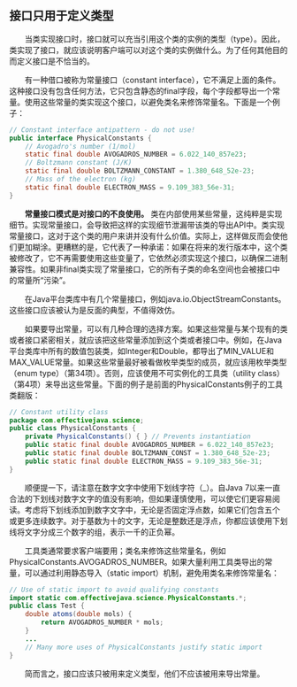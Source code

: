 ## 接口只用于定义类型

&emsp;&emsp;当类实现接口时，接口就可以充当引用这个类的实例的类型（type）。因此，类实现了接口，就应该说明客户端可以对这个类的实例做什么。为了任何其他目的而定义接口是不恰当的。

&emsp;&emsp;有一种借口被称为常量接口（constant interface），它不满足上面的条件。这种接口没有包含任何方法，它只包含静态的final字段，每个字段都导出一个常量。使用这些常量的类实现这个接口，以避免类名来修饰常量名。下面是一个例子：

```java
// Constant interface antipattern - do not use!
public interface PhysicalConstants {
    // Avogadro's number (1/mol)
    static final double AVOGADROS_NUMBER = 6.022_140_857e23;
    // Boltzmann constant (J/K)
    static final double BOLTZMANN_CONSTANT = 1.380_648_52e-23;
    // Mass of the electron (kg)
    static final double ELECTRON_MASS = 9.109_383_56e-31;
}
```

&emsp;&emsp;**常量接口模式是对接口的不良使用。** 类在内部使用某些常量，这纯粹是实现细节。实现常量接口，会导致把这样的实现细节泄漏带该类的导出API中。类实现常量接口，这对于这个类的用户来讲并没有什么价值。实际上，这样做反而会使他们更加糊涂。更糟糕的是，它代表了一种承诺：如果在将来的发行版本中，这个类被修改了，它不再需要使用这些变量了，它依然必须实现这个接口，以确保二进制兼容性。如果非final类实现了常量接口，它的所有子类的命名空间也会被接口中的常量所“污染”。

&emsp;&emsp;在Java平台类库中有几个常量接口，例如java.io.ObjectStreamConstants。这些接口应该被认为是反面的典型，不值得效仿。

&emsp;&emsp;如果要导出常量，可以有几种合理的选择方案。如果这些常量与某个现有的类或者接口紧密相关，就应该把这些常量添加到这个类或者接口中。例如，在Java平台类库中所有的数值包装类，如Integer和Double，都导出了MIN_VALUE和MAX_VALUE常量。如果这些常量最好被看做枚举类型的成员，就应该用枚举类型（enum type）（第34项）。否则，应该使用不可实例化的工具类（utility class）（第4项）来导出这些常量。下面的例子是前面的PhysicalConstants例子的工具类翻版：

```java
// Constant utility class
package com.effectivejava.science;
public class PhysicalConstants {
    private PhysicalConstants() { } // Prevents instantiation
    public static final double AVOGADROS_NUMBER = 6.022_140_857e23;
    public static final double BOLTZMANN_CONST = 1.380_648_52e-23;
    public static final double ELECTRON_MASS = 9.109_383_56e-31;
}
```

&emsp;&emsp;顺便提一下，请注意在数字文字中使用下划线字符（_）。自Java 7以来一直合法的下划线对数字文字的值没有影响，但如果谨慎使用，可以使它们更容易阅读。考虑将下划线添加到数字文字中，无论是否固定浮点数，如果它们包含五个 或更多连续数字。对于基数为十的文字，无论是整数还是浮点，你都应该使用下划线将文字分成三个数字的组，表示一千的正负幂。

&emsp;&emsp;工具类通常要求客户端要用；类名来修饰这些常量名，例如PhysicalConstants.AVOGADROS_NUMBER。如果大量利用工具类导出的常量，可以通过利用静态导入（static import）机制，避免用类名来修饰常量名：

```java
// Use of static import to avoid qualifying constants
import static com.effectivejava.science.PhysicalConstants.*;
public class Test {
    double atoms(double mols) {
        return AVOGADROS_NUMBER * mols;
    }
    ...
    // Many more uses of PhysicalConstants justify static import
}
```

&emsp;&emsp;简而言之，接口应该只被用来定义类型，他们不应该被用来导出常量。